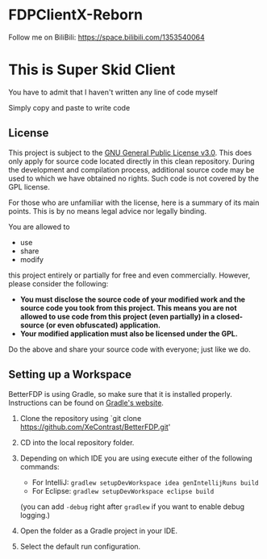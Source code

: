# FDPClientX-Reborn

Follow me on BiliBili: https://space.bilibili.com/1353540064

# This is Super Skid Client
You have to admit that I haven't written any line of code myself

Simply copy and paste to write code

## License
This project is subject to the [GNU General Public License v3.0](LICENSE). This does only apply for source code located directly in this clean repository. During the development and compilation process, additional source code may be used to which we have obtained no rights. Such code is not covered by the GPL license.

For those who are unfamiliar with the license, here is a summary of its main points. This is by no means legal advice nor legally binding.

You are allowed to
- use
- share
- modify

this project entirely or partially for free and even commercially. However, please consider the following:

- **You must disclose the source code of your modified work and the source code you took from this project. This means you are not allowed to use code from this project (even partially) in a closed-source (or even obfuscated) application.**
- **Your modified application must also be licensed under the GPL.**

Do the above and share your source code with everyone; just like we do.

## Setting up a Workspace
BetterFDP is using Gradle, so make sure that it is installed properly. Instructions can be found on [Gradle's website](https://gradle.org/install/).

1. Clone the repository using `git clone https://github.com/XeContrast/BetterFDP.git'
2. CD into the local repository folder.
3. Depending on which IDE you are using execute either of the following commands:
    - For IntelliJ: `gradlew setupDevWorkspace idea genIntellijRuns build`
    - For Eclipse: `gradlew setupDevWorkspace eclipse build`

   (you can add `-debug` right after `gradlew` if you want to enable debug logging.)
4. Open the folder as a Gradle project in your IDE.
5. Select the default run configuration.